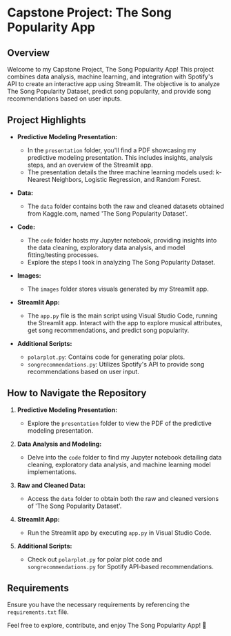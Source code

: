 # Capstone Project: The Song Popularity App

## Overview
Welcome to my Capstone Project, The Song Popularity App! This project combines data analysis, machine learning, and integration with Spotify's API to create an interactive app using Streamlit. The objective is to analyze The Song Popularity Dataset, predict song popularity, and provide song recommendations based on user inputs.

## Project Highlights
- **Predictive Modeling Presentation:**
  - In the `presentation` folder, you'll find a PDF showcasing my predictive modeling presentation. This includes insights, analysis steps, and an overview of the Streamlit app.
  - The presentation details the three machine learning models used: k-Nearest Neighbors, Logistic Regression, and Random Forest.

- **Data:**
  - The `data` folder contains both the raw and cleaned datasets obtained from Kaggle.com, named 'The Song Popularity Dataset'.

- **Code:**
  - The `code` folder hosts my Jupyter notebook, providing insights into the data cleaning, exploratory data analysis, and model fitting/testing processes.
  - Explore the steps I took in analyzing The Song Popularity Dataset.

- **Images:**
  - The `images` folder stores visuals generated by my Streamlit app.

- **Streamlit App:**
  - The `app.py` file is the main script using Visual Studio Code, running the Streamlit app. Interact with the app to explore musical attributes, get song recommendations, and predict song popularity.

- **Additional Scripts:**
  - `polarplot.py`: Contains code for generating polar plots.
  - `songrecommendations.py`: Utilizes Spotify's API to provide song recommendations based on user input.

## How to Navigate the Repository
1. **Predictive Modeling Presentation:**
   - Explore the `presentation` folder to view the PDF of the predictive modeling presentation.

2. **Data Analysis and Modeling:**
   - Delve into the `code` folder to find my Jupyter notebook detailing data cleaning, exploratory data analysis, and machine learning model implementations.

3. **Raw and Cleaned Data:**
   - Access the `data` folder to obtain both the raw and cleaned versions of 'The Song Popularity Dataset'.

4. **Streamlit App:**
   - Run the Streamlit app by executing `app.py` in Visual Studio Code.

5. **Additional Scripts:**
   - Check out `polarplot.py` for polar plot code and `songrecommendations.py` for Spotify API-based recommendations.

## Requirements
Ensure you have the necessary requirements by referencing the `requirements.txt` file.

Feel free to explore, contribute, and enjoy The Song Popularity App! 🎵
